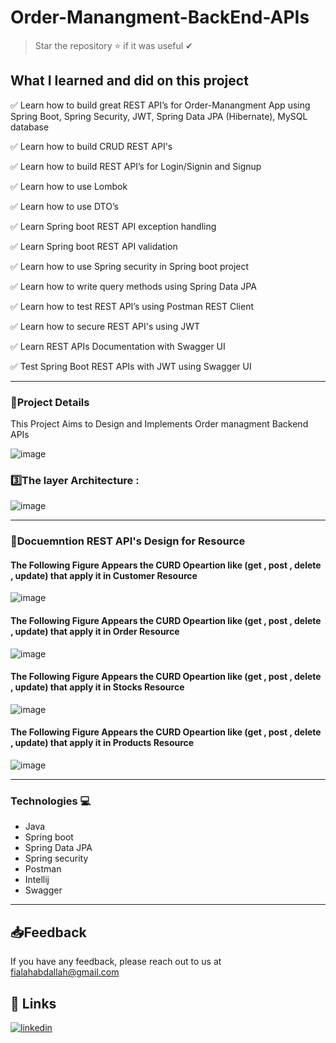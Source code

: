 # Order-Manangment-BackEnd-APIs
> Star the repository ⭐ if it was useful ✔

## What I learned and did on this project

✅ Learn how to build great REST API’s for Order-Manangment App using Spring Boot, Spring Security, JWT, Spring Data JPA (Hibernate), MySQL database

✅ Learn how to build CRUD REST API's

✅ Learn how to build REST API’s for Login/Signin and Signup

✅ Learn how to use Lombok

✅ Learn how to use DTO’s

✅ Learn Spring boot REST API exception handling 

✅ Learn Spring boot REST API validation

✅ Learn how to use Spring security in Spring boot project

✅ Learn how to write query methods using Spring Data JPA

✅ Learn how to test REST API’s using Postman REST Client

✅ Learn how to secure REST API's using JWT

✅ Learn REST APIs  Documentation with Swagger UI

✅ Test Spring Boot REST APIs with JWT using Swagger UI

--------------------------------------------------------
### 🚀Project Details

This Project Aims to Design and Implements Order managment Backend APIs

![image](https://user-images.githubusercontent.com/93238952/172487220-9e8d856b-83cb-4b8a-8b2c-54bc5d4d77ed.png)


### 3️⃣The layer Architecture :

![image](https://user-images.githubusercontent.com/93238952/172488081-9a05dbed-42ca-429f-b037-e1f6bf2de593.png)



--------------------------------------------------------
### 📝Docuemntion REST API's Design for Resource 


#### The Following Figure Appears the CURD Opeartion like (get , post , delete , update) that apply it in Customer Resource

![image](https://user-images.githubusercontent.com/93238952/172488181-f63ca41a-0a11-4914-be1e-395e181c65fe.png)


#### The Following Figure Appears the CURD Opeartion like (get , post , delete , update) that apply it in Order Resource

![image](https://user-images.githubusercontent.com/93238952/172488263-85ef1f11-ffdb-4f3a-8d44-eadb0e7d5187.png)


#### The Following Figure Appears the CURD Opeartion like (get , post , delete , update) that apply it in Stocks Resource

![image](https://user-images.githubusercontent.com/93238952/172488337-013cced5-e24e-4e9a-875e-d39cf4f3b25e.png)

#### The Following Figure Appears the CURD Opeartion like (get , post , delete , update) that apply it in Products Resource

![image](https://user-images.githubusercontent.com/93238952/172488407-96ffeae2-db77-4003-84f3-cc8da37546cc.png)


--------------------------------------------------------

### Technologies 💻
- Java
- Spring boot
- Spring Data JPA
- Spring security
- Postman
- Intellij
- Swagger


--------------------------------------------------------

## 📥Feedback

If you have any feedback, please reach out to us at fialahabdallah@gmail.com



## 🔗 Links
[![linkedin](https://img.shields.io/badge/linkedin-0A66C2?style=for-the-badge&logo=linkedin&logoColor=white)](https://www.linkedin.com/in/abdallah-fialah-810178203/)







